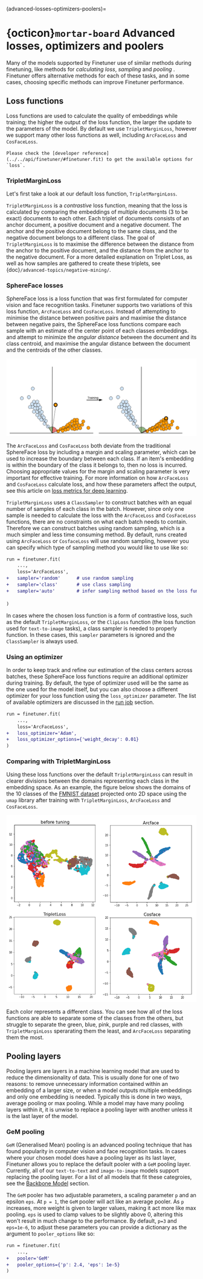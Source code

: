 (advanced-losses-optimizers-poolers)=
# {octicon}`mortar-board` Advanced losses, optimizers and poolers
Many of the models supported by Finetuner use of similar methods during finetuning, like methods for *calculating loss*, *sampling* and *pooling* . Finetuner offers alternative methods for each of these tasks, and in some cases, choosing specific methods can improve Finetuner performance.

## Loss functions

Loss functions are used to calculate the quality of embeddings while training; the higher the output of the loss function, the larger the update to the parameters of the model.
By default we use `TripletMarginLoss`, however we support many other loss functions as well, including `ArcFaceLoss` and `CosFaceLoss`.

```{Important}
Please check the [developer reference](../../api/finetuner/#finetuner.fit) to get the available options for `loss`.
```

### TripletMarginLoss

Let's first take a look at our default loss function, `TripletMarginLoss`.  

`TripletMarginLoss` is a *contrastive* loss function, meaning that the loss is calculated by comparing the embeddings of multiple documents (3 to be exact) documents to each other.
Each triplet of documents consists of an anchor document, a positive document and a negative document.
The anchor and the positive document belong to the same class, and the negative document belongs to a different class.
The goal of `TripletMarginLoss` is to maximise the difference between the distance from the anchor to the positive document, and the distance from the anchor to the negative document.
For a more detailed explanation on Triplet Loss, as well as how samples are gathered to create these triplets, see {doc}`/advanced-topics/negative-mining/`.

### SphereFace losses

SphereFace loss is a loss function that was first formulated for computer vision and face recognition tasks.
Finetuner supports two variations of this loss function, `ArcFaceLoss` and `CosFaceLoss`.
Instead of attempting to minimise the distance between positive pairs and maximise the distance between negative pairs, the SphereFace loss functions compare each sample with an estimate of the center point of each classes embeddings.
and attempt to minimize the *angular distance* between the document and its class centroid, and maximise the angular distance between the document and the centroids of the other classes.

![training](../imgs/SphereFace-training.png)

The `ArcFaceLoss` and `CosFaceLoss` both deviate from the traditional SphereFace loss by including a margin and scaling parameter, which can be used to increase the boundary between each class.
If an item's embedding is within the boundary of the class it belongs to, then no loss is incurred. Choosing appropriate values for the margin and scaling parameter is very important for effective training.
For more information on how `ArcFaceLoss` and `CosFaceLoss` calculate loss, and how these parameters affect the output, see this article on [loss metrics for deep learning](https://hav4ik.github.io/articles/deep-metric-learning-survey#cosface).  

`TripletMarginLoss` uses a `ClassSampler` to construct batches with an equal number of samples of each class in the batch. However, since only one sample is needed to calculate the loss with the `ArcFaceLoss` and `CosFaceLoss` functions, there are no constraints on what each batch needs to contain.
Therefore we can construct batches using random sampling, which is a much simpler and less time consuming method.
By default, runs created using `ArcFaceLoss` or `CosfaceLoss` will use random sampling, however you can specify which type of sampling method you would like to use like so:

```diff
run = finetuner.fit(
    ...,
    loss='ArcFaceLoss',
+   sampler='random'      # use random sampling
+   sampler='class'       # use class sampling
+   sampler='auto'        # infer sampling method based on the loss function (default)

)
```

In cases where the chosen loss function is a form of contrastive loss, such as the default `TripletMarginLoss`, or the `ClipLoss` function (the loss function used for `text-to-image` tasks), a class sampler is needed to properly function.
In these cases, this `sampler` parameters is ignored and the `ClassSampler` is always used.

### Using an optimizer

In order to keep track and refine our estimation of the class centers across batches, these SphereFace loss functions require an additional optimizer during training.
By default, the type of optimizer used will be the same as the one used for the model itself, but you can also choose a different optimizer for your loss function using the `loss_optimizer` parameter.
The list of available optimizers are discussed in the [run job](../walkthrough/run-job.md) section.

```diff
run = finetuner.fit(
    ...,
    loss='ArcFaceLoss',
+   loss_optimizer='Adam',
+   loss_optimizer_options={'weight_decay': 0.01}
)
```

### Comparing with TripletMarginLoss

Using these loss functions over the default `TripletMarginLoss` can result in clearer divisions between the domains representing each class in the embedding space.
As an example, the figure below shows the domains of the 10 classes of the [FMNIST dataset](https://github.com/zalandoresearch/fashion-mnist) projected onto 2D space using the `umap` library after training with `TripletMarginLoss`, `ArcFaceLoss` and `CosFaceLoss`.

![distributions-loss](../imgs/distributions-loss.png)

Each color represents a different class. You can see how all of the loss functions are able to separate some of the classes from the others,
but struggle to separate the green, blue, pink, purple and red classes,
with `TripletMarginLoss` sperarating them the least, and `ArcFaceLoss` separating them the most.

## Pooling layers

Pooling layers are layers in a machine learning model that are used to reduce the dimensionality of data. This is usually done for one of two reasons: to remove unnecessary information contained within an embedding of a larger size, or when a model outputs multiple embeddings and only one embedding is needed. Typically this is done in two ways, average pooling or max pooling.
While a model may have many pooling layers within it, it is unwise to replace a pooling layer with another unless it is the last layer of the model.

### GeM pooling

`GeM` (Generalised Mean) pooling is an advanced pooling technique that has found popularity in computer vision and face recognition tasks.
In cases where your chosen model does have a pooling layer as its last layer, Finetuner allows you to replace the default pooler with a `GeM` pooling layer.
Currently, all of our `text-to-text` and `image-to-image` models support replacing the pooling layer.
For a list of all models that fit these categroies, see the [Backbone Model](../walkthrough/choose-backbone.md) section.  

The `GeM` pooler has two adjustable parameters, a scaling parameter `p` and an epsilon `eps`.
At `p = 1`, the `GeM` pooler will act like an average pooler.
As `p` increases, more weight is given to larger values, making it act more like max pooling.
`eps` is used to clamp values to be slightly above 0, altering this won't result in much change to the performance.
By default, `p=3` and `eps=1e-6`, to adjust these parameters you can provide a dictionary as the argument to `pooler_options` like so:

```diff
run = finetuner.fit(
    ...,
+   pooler='GeM'
+   pooler_options={'p': 2.4, 'eps': 1e-5}
)
```